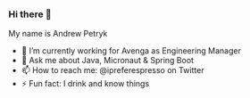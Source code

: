 ### Hi there 👋
My name is Andrew Petryk

- 🔭 I’m currently working for Avenga as Engineering Manager
- 💬 Ask me about Java, Micronaut & Spring Boot
- 📫 How to reach me: @ipreferespresso on Twitter
- ⚡ Fun fact: I drink and know things

